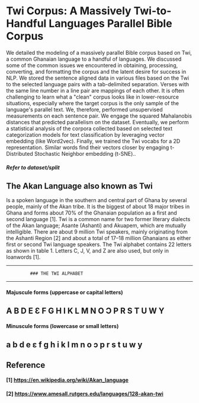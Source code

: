 # Twi Corpus: A Massively Twi-to-Handful Languages Parallel Bible Corpus 
We detailed the modeling of a massively parallel Bible corpus based on Twi, a common Ghanaian language to a handful of languages. We discussed some of the common issues we encountered in obtaining, processing, converting, and formatting the corpus and the latent desire for success in NLP. We stored the sentence aligned data in various files based on the Twi to the selected language pairs with a tab-delimited separation. Verses with the same line number in a line pair are mappings of each other. It is often challenging to learn what a "clean" corpus looks like in lower-resource situations, especially where the target corpus is the only sample of the language's parallel text. We, therefore, performed unsupervised measurements on each sentence pair. We engage the squared Mahalanobis distances that predicted parallelism on the dataset. Eventually, we perform a statistical analysis of the corpora collected based on selected text categorization models for text classification by leveraging vector embedding (like Word2vec). Finally, we trained the Twi vocabs for a 2D representation. Similar words find their vectors closer by engaging t-Distributed Stochastic Neighbor embedding (t-SNE).. 
##### Refer to dataset/split

## The Akan Language also known as Twi
Is a spoken language in the southern and central part of Ghana by several people, mainly of the Akan tribe. It is the biggest of about 18 major tribes in Ghana and forms about 70% of the Ghanaian population as a first and second language [1]. Twi is a common name for two former literary dialects of the Akan language; Asante (Ashanti) and Akuapem, which are mutually intelligible. There are about 9 million Twi speakers, mainly originating from the Ashanti Region [2] and about a total of 17–18 million Ghanaians as either first or second Twi language speakers. The Twi alphabet contains 22 letters as shown in table 1. Letters C, J, V, and Z are also used, but only in loanwords [1]. 
__________________________________________________
             ### THE TWI ALPHABET
__________________________________________________
#### Majuscule forms (uppercase or capital letters)

## A	B	D	E	Ɛ	F	G	H	I	K	L	M	N	O	Ɔ	P	R	S	T	U	W	Y

#### Minuscule forms (lowercase or small letters)

## a	b	d	e	ɛ	f	g	h	i	k	l	m	n	o	ɔ	p	r	s	t	u	w	y


## Reference
#### [1] https://en.wikipedia.org/wiki/Akan_language
#### [2] https://www.amesall.rutgers.edu/languages/128-akan-twi
